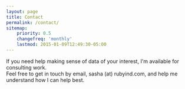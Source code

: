 ```yaml
---
layout: page
title: Contact
permalink: /contact/
sitemap:
    priority: 0.5
    changefreq: 'monthly'
    lastmod: 2015-01-09T12:49:30-05:00
---
```


If you need help making sense of data of your interest, I'm available for consulting work.<br>
Feel free to get in touch by email, sasha (at) rubyind.com, and help me understand how I can help best.
